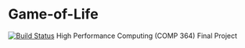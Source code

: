 # Game-of-Life
[![Build Status](https://travis-ci.org/chernandez7/Game-of-Life.svg?branch=master)](https://travis-ci.org/chernandez7/Game-of-Life)
High Performance Computing (COMP 364) Final Project
